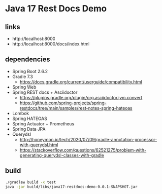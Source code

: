 # Java 17 Rest Docs Demo

## links

- http://localhost:8000
- http://localhost:8000/docs/index.html

## dependencies

- Spring Boot 2.6.2
- Gradle 7.3
  - https://docs.gradle.org/current/userguide/compatibility.html
- Spring Web
- Spring REST docs + Asciidoctor
  - https://plugins.gradle.org/plugin/org.asciidoctor.jvm.convert
  - https://github.com/spring-projects/spring-restdocs/tree/main/samples/rest-notes-spring-hateoas
- Lombok
- Spring HATEOAS
- Spring Actuator + Prometheus
- Spring Data JPA
- Querydsl
  - http://honeymon.io/tech/2020/07/09/gradle-annotation-processor-with-querydsl.html
  - https://stackoverflow.com/questions/62521275/problem-with-generating-querydsl-classes-with-gradle

## build

```bash
./gradlew build -x test
java -jar build/libs/java17-restdocs-demo-0.0.1-SNAPSHOT.jar
```
